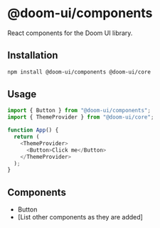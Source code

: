 # @doom-ui/components

React components for the Doom UI library.

## Installation

```bash
npm install @doom-ui/components @doom-ui/core
```

## Usage

```typescript
import { Button } from "@doom-ui/components";
import { ThemeProvider } from "@doom-ui/core";

function App() {
  return (
    <ThemeProvider>
      <Button>Click me</Button>
    </ThemeProvider>
  );
}
```

## Components

- Button
- [List other components as they are added]
